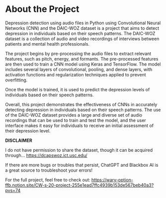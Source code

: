 # About the Project
Depression detection using audio files in Python using Convolutional Neural Networks (CNN) and the DAIC-WOZ dataset is a project that aims to detect depression in individuals based on their speech patterns. The DAIC-WOZ dataset is a collection of audio and video recordings of interviews between patients and mental health professionals.

The project begins by pre-processing the audio files to extract relevant features, such as pitch, energy, and formants. The pre-processed features are then used to train a CNN model using Keras and TensorFlow. The model includes several layers of convolutional, pooling, and dense layers, with activation functions and regularization techniques applied to prevent overfitting.

Once the model is trained, it is used to predict the depression levels of individuals based on their speech patterns. 

Overall, this project demonstrates the effectiveness of CNNs in accurately detecting depression in individuals based on their speech patterns. The use of the DAIC-WOZ dataset provides a large and diverse set of audio recordings that can be used to train and test the model, and the user interface makes it easy for individuals to receive an initial assessment of their depression level.

**DISCLAIMER**

I do not have permission to share the dataset, though it can be acquired through... https://dcapswoz.ict.usc.edu/



If there are more bugs or troubles that persist, ChatGPT and Blackbox AI is a great source to troubleshoot your errors! 

For the full project, feel free to check out: https://wary-option-ffb.notion.site/CW-s-20-project-255e1ead7ffc4939b153de567beb40a3?pvs=74 

